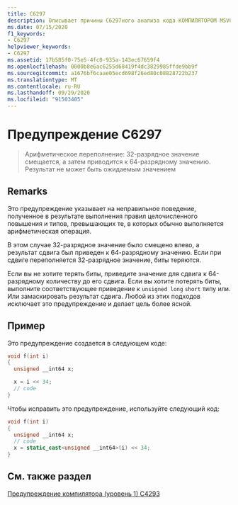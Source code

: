```yaml
---
title: C6297
description: Описывает причины C6297ного анализа кода КОМПИЛЯТОРОМ MSVC и способы устранения проблемы.
ms.date: 07/15/2020
f1_keywords:
- C6297
helpviewer_keywords:
- C6297
ms.assetid: 17b585f0-75e5-4fc0-935a-143ec67659f4
ms.openlocfilehash: 0000b8e6ac6255d68419f4dc3829985ffde9bb9f
ms.sourcegitcommit: a1676bf6caae05ecd698f26ed80c08828722b237
ms.translationtype: MT
ms.contentlocale: ru-RU
ms.lasthandoff: 09/29/2020
ms.locfileid: "91503405"
---
```

# <a name="warning-c6297"></a>Предупреждение C6297

> Арифметическое переполнение: 32-разрядное значение смещается, а затем приводится к 64-разрядному значению. Результат не может быть ожидаемым значением

## <a name="remarks"></a>Remarks

Это предупреждение указывает на неправильное поведение, полученное в результате выполнения правил целочисленного повышения и типов, превышающих те, в которых обычно выполняется арифметическая операция.

В этом случае 32-разрядное значение было смещено влево, а результат сдвига был приведен к 64-разрядному значению. Если при сдвиге переполняется 32-разрядное значение, биты теряются.

Если вы не хотите терять биты, приведите значение для сдвига к 64-разрядному количеству до его сдвига. Если вы хотите потерять биты, выполните соответствующее приведение к `unsigned long` `short` типу или. Или замаскировать результат сдвига. Любой из этих подходов исключает это предупреждение и делает цель более ясной.

## <a name="example"></a>Пример

Это предупреждение создается в следующем коде:

```cpp
void f(int i)
{
  unsigned __int64 x;

  x = i << 34;
  // code
}
```

Чтобы исправить это предупреждение, используйте следующий код:

```cpp
void f(int i)
{
  unsigned __int64 x;
  // code
  x = static_cast<unsigned __int64>(i) << 34;
}
```

## <a name="see-also"></a>См. также раздел

[Предупреждение компилятора (уровень 1) C4293](../error-messages/compiler-warnings/compiler-warning-level-1-c4293.md)
